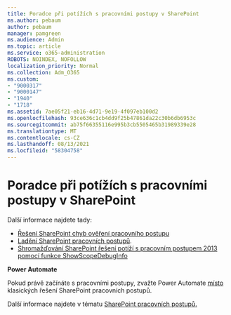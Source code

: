```yaml
---
title: Poradce při potížích s pracovními postupy v SharePoint
ms.author: pebaum
author: pebaum
manager: pamgreen
ms.audience: Admin
ms.topic: article
ms.service: o365-administration
ROBOTS: NOINDEX, NOFOLLOW
localization_priority: Normal
ms.collection: Adm_O365
ms.custom:
- "9000317"
- "9000147"
- "1940"
- "1718"
ms.assetid: 7ae05f21-eb16-4d71-9e19-4f097eb100d2
ms.openlocfilehash: 93ce636c1cb4dd9f25b47861da22c30b6db6953c
ms.sourcegitcommit: ab75f66355116e995b3cb5505465b31989339e28
ms.translationtype: MT
ms.contentlocale: cs-CZ
ms.lasthandoff: 08/13/2021
ms.locfileid: "58304758"
---
```

# <a name="troubleshoot-workflows-in-sharepoint"></a>Poradce při potížích s pracovními postupy v SharePoint

Další informace najdete tady:

- [Řešení SharePoint chyb ověření pracovního postupu](https://docs.microsoft.com/sharepoint/dev/general-development/troubleshooting-sharepoint-server-workflow-validation-errors-in-visio)
- [Ladění SharePoint pracovních postupů](https://docs.microsoft.com/sharepoint/dev/general-development/debugging-sharepoint-server-workflows).
- [Shromažďování SharePoint řešení potíží s pracovním postupem 2013 pomocí funkce ShowScopeDebugInfo](https://docs.microsoft.com/sharepoint/troubleshoot/workflows/gather-workflow-data)

**Power Automate**

Pokud právě začínáte s pracovními postupy, zvažte Power Automate [místo](https://docs.microsoft.com/power-automate/modern-approvals) klasických řešení SharePoint pracovních postupů.

Další informace najdete v tématu [SharePoint pracovních postupů.](https://docs.microsoft.com/alchemyinsights/sharepoint-workflows-retiring)
